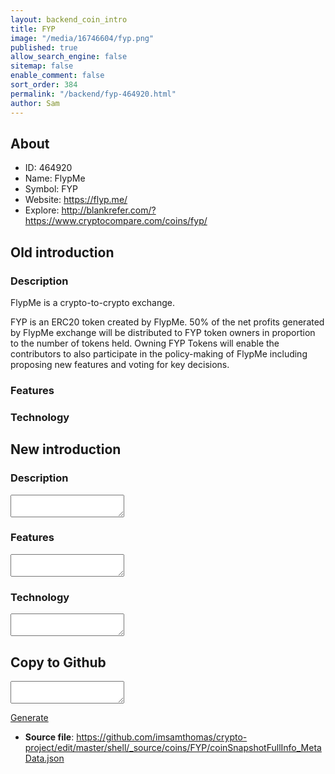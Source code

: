 ```yaml
---
layout: backend_coin_intro
title: FYP
image: "/media/16746604/fyp.png"
published: true
allow_search_engine: false
sitemap: false
enable_comment: false
sort_order: 384
permalink: "/backend/fyp-464920.html"
author: Sam
---
```


## About

- ID: 464920
- Name: FlypMe
- Symbol: FYP
- Website: https://flyp.me/
- Explore: http://blankrefer.com/?https://www.cryptocompare.com/coins/fyp/


## Old introduction

### Description

<p>FlypMe is a crypto-to-crypto exchange. </p><p>FYP is an ERC20 token created by FlypMe. <span>50% of the net profits generated by FlypMe exchange </span><span>will be distributed to FYP token owners in proportion to the number of tokens held. </span><span>Owning FYP Tokens will enable the contributors to also participate in the policy-making of<span> FlypMe </span></span><span>including proposing new features and voting for key decisions.</span></p>

### Features


### Technology




## New introduction


### Description
<textarea id="meta_description" name="description"></textarea>

### Features
<textarea id="meta_features" name="features"></textarea>

### Technology
<textarea id="meta_technology" name="technology"></textarea>


## Copy to Github

<textarea id="coinsnapshotfullinfo_metadata"></textarea>

<a href="#gen" onclick="generateMetaDatJson()">Generate</a>

- **Source file**: <a href="https://github.com/imsamthomas/crypto-project/edit/master/shell/_source/coins/FYP/coinSnapshotFullInfo_MetaData.json">https://github.com/imsamthomas/crypto-project/edit/master/shell/_source/coins/FYP/coinSnapshotFullInfo_MetaData.json</a>

